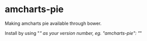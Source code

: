 # amcharts-pie
Making amcharts pie available through bower.

Install by using "*" as your version number, eg. "amcharts-pie": "*"
